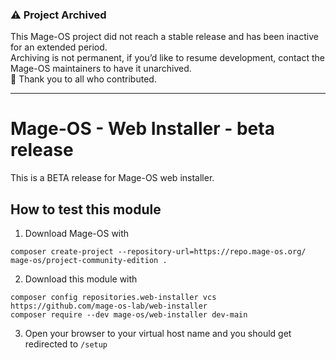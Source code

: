 ### ⚠️ Project Archived
This Mage-OS project did not reach a stable release and has been inactive for an extended period.  
Archiving is not permanent, if you’d like to resume development, contact the Mage-OS maintainers to have it unarchived.  
🧡 Thank you to all who contributed.

----

# Mage-OS - Web Installer - beta release

This is a BETA release for Mage-OS web installer.

## How to test this module

1. Download Mage-OS with  
```shell
composer create-project --repository-url=https://repo.mage-os.org/ mage-os/project-community-edition .
```

2. Download this module with
```shell
composer config repositories.web-installer vcs https://github.com/mage-os-lab/web-installer
composer require --dev mage-os/web-installer dev-main
```

3. Open your browser to your virtual host name and you should get redirected to `/setup`
